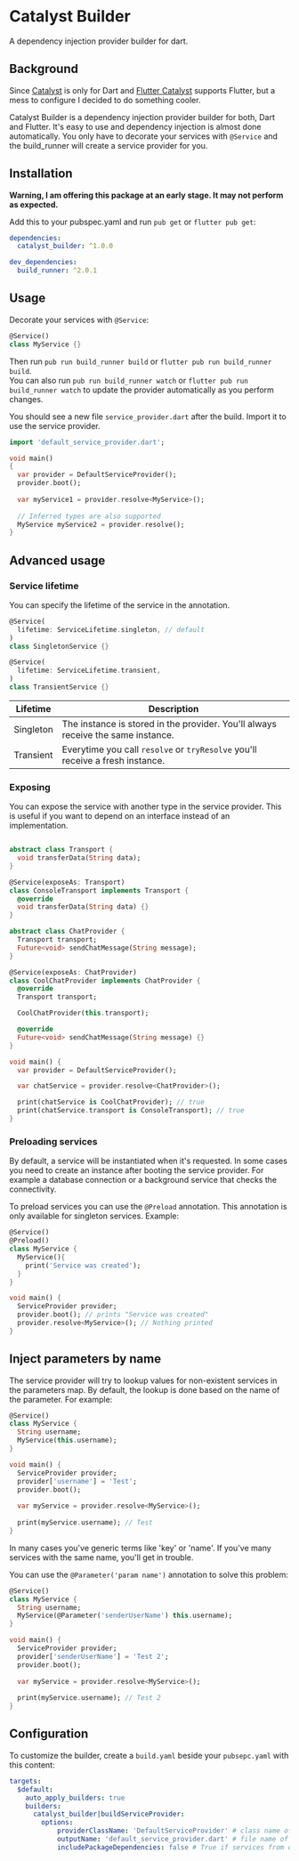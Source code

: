 # Catalyst Builder

A dependency injection provider builder for dart.

## Background
Since [Catalyst](https://github.com/mintware-de/catalyst) is only for Dart and [Flutter Catalyst](https://github.com/mintware-de/flutter_catalyst)
supports Flutter, but a mess to configure I decided to do something cooler.

Catalyst Builder is a dependency injection provider builder for both, Dart and Flutter. It's easy to use and 
dependency injection is almost done automatically. You only have to decorate your services with `@Service` and the 
build_runner will create a service provider for you.


## Installation
**Warning, I am offering this package at an early stage. It may not perform as expected.**

Add this to your pubspec.yaml and run `pub get` or `flutter pub get`:
```yaml
dependencies:
  catalyst_builder: ^1.0.0

dev_dependencies:
  build_runner: ^2.0.1
```

## Usage
Decorate your services with `@Service`:
```dart
@Service()
class MyService {}
```

Then run `pub run build_runner build` or `flutter pub run build_runner build`. <br>
You can also run `pub run build_runner watch` or `flutter pub run build_runner watch` to update the provider automatically as you perform changes.

You should see a new file `service_provider.dart` after the build. Import it to use the service provider.

```dart
import 'default_service_provider.dart';

void main()
{
  var provider = DefaultServiceProvider();
  provider.boot();
  
  var myService1 = provider.resolve<MyService>();
  
  // Inferred types are also supported
  MyService myService2 = provider.resolve();
}
```

## Advanced usage

### Service lifetime
You can specify the lifetime of the service in the annotation.

```dart
@Service(
  lifetime: ServiceLifetime.singleton, // default
)
class SingletonService {}

@Service(
  lifetime: ServiceLifetime.transient,
)
class TransientService {}
```

| Lifetime  | Description |
| --------- | ----------- |
| Singleton | The instance is stored in the provider. You'll always receive the same instance. | 
| Transient | Everytime you call `resolve` or `tryResolve` you'll receive a fresh instance. |

### Exposing
You can expose the service with another type in the service provider. 
This is useful if you want to depend on an interface instead of an implementation.

```dart

abstract class Transport {
  void transferData(String data);
}

@Service(exposeAs: Transport)
class ConsoleTransport implements Transport {
  @override
  void transferData(String data) {}
}

abstract class ChatProvider {
  Transport transport;
  Future<void> sendChatMessage(String message);
}

@Service(exposeAs: ChatProvider)
class CoolChatProvider implements ChatProvider {
  @override
  Transport transport;

  CoolChatProvider(this.transport);

  @override
  Future<void> sendChatMessage(String message) {}
}

void main() {
  var provider = DefaultServiceProvider();

  var chatService = provider.resolve<ChatProvider>();

  print(chatService is CoolChatProvider); // true
  print(chatService.transport is ConsoleTransport); // true
}
```

### Preloading services
By default, a service will be instantiated when it's requested.
In some cases you need to create an instance after booting the service provider.
For example a database connection or a background service that checks the connectivity.

To preload services you can use the `@Preload` annotation. This annotation is only available for singleton services.
Example:
```dart
@Service()
@Preload()
class MyService {
  MyService(){
    print('Service was created');
  }
}

void main() {
  ServiceProvider provider;
  provider.boot(); // prints "Service was created" 
  provider.resolve<MyService>(); // Nothing printed
}
```

## Inject parameters by name
The service provider will try to lookup values for non-existent services in the parameters map.
By default, the lookup is done based on the name of the parameter. For example:
```dart
@Service()
class MyService {
  String username;
  MyService(this.username);
}

void main() {
  ServiceProvider provider;
  provider['username'] = 'Test';
  provider.boot();
  
  var myService = provider.resolve<MyService>();
  
  print(myService.username); // Test 
}
```

In many cases you've generic terms like 'key' or 'name'. If you've many services with the same name, 
you'll get in trouble.

You can use the `@Parameter('param name')` annotation to solve this problem:
```dart
@Service()
class MyService {
  String username;
  MyService(@Parameter('senderUserName') this.username);
}

void main() {
  ServiceProvider provider;
  provider['senderUserName'] = 'Test 2';
  provider.boot();
  
  var myService = provider.resolve<MyService>();
  
  print(myService.username); // Test 2 
}
```

## Configuration
To customize the builder, create a `build.yaml` beside your `pubsepc.yaml` with this content:
```yaml
targets:
  $default:
    auto_apply_builders: true
    builders:
      catalyst_builder|buildServiceProvider:
        options:
            providerClassName: 'DefaultServiceProvider' # class name of the provider
            outputName: 'default_service_provider.dart' # file name of the provider. (Can also contain /)
            includePackageDependencies: false # True if services from dependencies should be added to your service provider
```